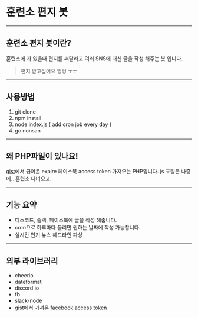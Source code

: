 # 훈련소 편지 봇

----
## 훈련소 편지 봇이란?
훈련소에 가 있을때  편지를 써달라고 여러 SNS에 대신 글을 작성 해주는 봇 입니다.

> 편지 받고싶어요 엉엉 ㅜㅜ

----
## 사용방법
1. git clone
2. npm install
3. node index.js ( add cron job every day )
4. go nonsan

----
## 왜 PHP파일이 있나요!
[gist](https://gist.github.com/anhproduction/cc21f6910fff9e59100420cf3e9edcf4)에서 긁어온 expire 페이스북 access token 가져오는 PHP입니다. js 포팅은 나중에.. 훈련소 다녀오고..

----
## 기능 요약
* 디스코드, 슬랙, 페이스북에 글을 작성 해줍니다.
* cron으로 하루마다 돌리면 원하는 날짜에 작성 가능합니다.
* 실시간 인기 뉴스 헤드라인 파싱


----
## 외부 라이브러리
* cheerio
* dateformat
* discord.io
* fb
* slack-node
* gist에서 가져온 facebook access token 
